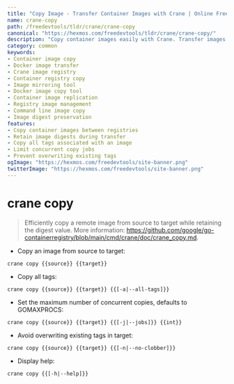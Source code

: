 ```yaml
---
title: "Copy Image - Transfer Container Images with Crane | Online Free DevTools by Hexmos"
name: crane-copy
path: /freedevtools/tldr/crane/crane-copy
canonical: "https://hexmos.com/freedevtools/tldr/crane/crane-copy/"
description: "Copy container images easily with Crane. Transfer images between registries, retain digests, and manage tags efficiently. Free online tool, no registration required."
category: common
keywords:
- Container image copy
- Docker image transfer
- Crane image registry
- Container registry copy
- Image mirroring tool
- Docker image copy tool
- Container image replication
- Registry image management
- Command line image copy
- Image digest preservation
features:
- Copy container images between registries
- Retain image digests during transfer
- Copy all tags associated with an image
- Limit concurrent copy jobs
- Prevent overwriting existing tags
ogImage: "https://hexmos.com/freedevtools/site-banner.png"
twitterImage: "https://hexmos.com/freedevtools/site-banner.png"
---
```


# crane copy

> Efficiently copy a remote image from source to target while retaining the digest value.
> More information: <https://github.com/google/go-containerregistry/blob/main/cmd/crane/doc/crane_copy.md>.

- Copy an image from source to target:

`crane copy {{source}} {{target}}`

- Copy all tags:

`crane copy {{source}} {{target}} {{[-a|--all-tags]}}`

- Set the maximum number of concurrent copies, defaults to GOMAXPROCS:

`crane copy {{source}} {{target}} {{[-j|--jobs]}} {{int}}`

- Avoid overwriting existing tags in target:

`crane copy {{source}} {{target}} {{[-n|--no-clobber]}}`

- Display help:

`crane copy {{[-h|--help]}}`
